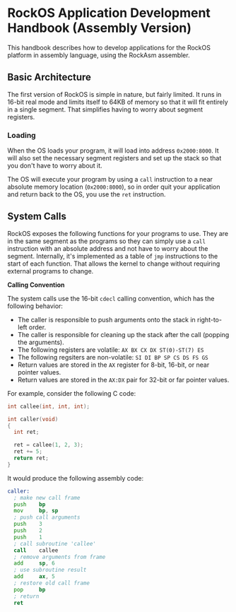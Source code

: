 RockOS Application Development Handbook (Assembly Version)
================================================================================

This handbook describes how to develop applications for the RockOS platform in
assembly language, using the RockAsm assembler.

Basic Architecture
--------------------------------------------------------------------------------
The first version of RockOS is simple in nature, but fairly limited. It runs in
16-bit real mode and limits itself to 64KB of memory so that it will fit
entirely in a single segment. That simplifies having to worry about segment
registers.

### Loading
When the OS loads your program, it will load into address `0x2000:8000`. It will
also set the necessary segment registers and set up the stack so that you don't
have to worry about it.

The OS will execute your program by using a `call` instruction to a near
absolute memory location (`0x2000:8000`), so in order quit your application and
return back to the OS, you use the `ret` instruction.

System Calls
--------------------------------------------------------------------------------
RockOS exposes the following functions for your programs to use. They are in the
same segment as the programs so they can simply use a `call` instruction with an
absolute address and not have to worry about the segment. Internally, it's
implemented as a table of `jmp` instructions to the start of each function.
That allows the kernel to change without requiring external programs to change.

**Calling Convention**

The system calls use the 16-bit `cdecl` calling convention, which has the
following behavior:

* The caller is responsible to push arguments onto the stack in right-to-left
  order.
* The caller is responsible for cleaning up the stack after the call (popping
  the arguments).
* The following registers are volatile: `AX BX CX DX ST(0)-ST(7) ES`
* The following regsiters are non-volatile: `SI DI BP SP CS DS FS GS`
* Return values are stored in the `AX` register for 8-bit, 16-bit, or near
  pointer values.
* Return values are stored in the `AX:DX` pair for 32-bit or far pointer values.

For example, consider the following C code:

```C
int callee(int, int, int);

int caller(void)
{
  int ret;

  ret = callee(1, 2, 3);
  ret += 5;
  return ret;
}
```

It would produce the following assembly code:

```asm
caller:
  ; make new call frame
  push    bp
  mov     bp, sp
  ; push call arguments
  push    3
  push    2
  push    1
  ; call subroutine 'callee'
  call    callee
  ; remove arguments from frame
  add     sp, 6
  ; use subroutine result
  add     ax, 5
  ; restore old call frame
  pop     bp
  ; return
  ret
```
